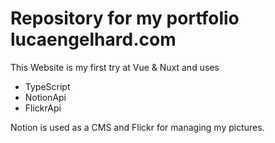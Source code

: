 # Repository for my portfolio lucaengelhard.com

This Website is my first try at Vue & Nuxt and uses
- TypeScript
- NotionApi
- FlickrApi

Notion is used as a CMS and Flickr for managing my pictures.